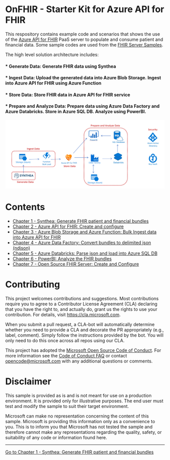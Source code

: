 # OnFHIR - Starter Kit for Azure API for FHIR 

This respository contains example code and scenarios that shows the use of the [Azure API for FHIR](https://docs.microsoft.com/azure/healthcare-apis) PaaS server to populate and consume patient and financial data. 
Some sample codes are used from the [FHIR Server Samples](https://github.com/microsoft/fhir-server-samples).

The high level solution architecture includes: 
#### * Generate Data: Generate FHIR data using Synthea
#### * Ingest Data: Upload the generated data into Azure Blob Storage. Ingest into Azure API for FHIR using Azure Function
#### * Store Data: Store FHIR data in Azure API for FHIR service
#### * Prepare and Analyze Data: Prepare data using Azure Data Factory and Azure Databricks. Store in Azure SQL DB. Analyze using PowerBI.

<center><img src="images//azure-api-fhir-paas.png" width="850"></center>

# Contents

* [Chapter 1 - Synthea: Generate FHIR patient and financial bundles](./Chapter1-Synthea/Synthea.md)
* [Chapter 2 - Azure API for FHIR: Create and configure](./Chapter2-AzureAPIforFHIR/AzureAPI.md)
* [Chapter 3 - Azure Blob Storage and Azure Function: Bulk Ingest data into Azure API for FHIR](./Chapter3-AzureBlobStorageandAzureFunction/AzureFunction.md)
* [Chapter 4 - Azure Data Factory: Convert bundles to delimited json (ndjson)](./Chapter4-AzureDataFactory/AzureDF.md)
* [Chapter 5 - Azure Databricks: Parse json and load into Azure SQL DB](./Chapter5-AzureDatabricks/AzureDB.md)
* [Chapter 6 - PowerBI: Analyze the FHIR bundles](./Chapter6-PowerBI/PowerBI.md)
* [Chapter 7 - Open Source FHIR Server: Create and Configure](./Chapter7-OpenSourceFHIRServer/OpenSource.md)

# Contributing

This project welcomes contributions and suggestions.  Most contributions require you to agree to a
Contributor License Agreement (CLA) declaring that you have the right to, and actually do, grant us
the rights to use your contribution. For details, visit https://cla.microsoft.com.

When you submit a pull request, a CLA-bot will automatically determine whether you need to provide
a CLA and decorate the PR appropriately (e.g., label, comment). Simply follow the instructions
provided by the bot. You will only need to do this once across all repos using our CLA.

This project has adopted the [Microsoft Open Source Code of Conduct](https://opensource.microsoft.com/codeofconduct/).
For more information see the [Code of Conduct FAQ](https://opensource.microsoft.com/codeofconduct/faq/) or
contact [opencode@microsoft.com](mailto:opencode@microsoft.com) with any additional questions or comments.

# Disclaimer 

This sample is provided as is and is not meant for use on a production environment. It is provided only for illustrative purposes. The end user must test and modify the sample to suit their target environment. 

Microsoft can make no representation concerning the content of this sample. Microsoft is providing this information only as a convenience to you. This is to inform you that Microsoft has not tested the sample and therefore cannot make any representations regarding the quality, safety, or suitability of any code or information found here.   

***

[Go to Chapter 1 - Synthea: Generate FHIR patient and financial bundles](/Chapter1-Synthea/Synthea.md)
